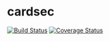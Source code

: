 # cardsec

[![Build Status](https://travis-ci.org/CIT-Team-Bravo/cardsec.svg?branch=master)](https://travis-ci.org/CIT-Team-Bravo/cardsec)
[![Coverage Status](https://coveralls.io/repos/github/CIT-Team-Bravo/cardsec/badge.svg?branch=master)](https://coveralls.io/github/CIT-Team-Bravo/cardsec?branch=master)